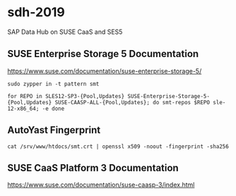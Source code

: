 # sdh-2019
SAP Data Hub on SUSE CaaS and SES5

## SUSE Enterprise Storage 5 Documentation
https://www.suse.com/documentation/suse-enterprise-storage-5/

`sudo zypper in -t pattern smt`

`for REPO in SLES12-SP3-{Pool,Updates} SUSE-Enterprise-Storage-5-{Pool,Updates} SUSE-CAASP-ALL-{Pool,Updates}; do
  smt-repos $REPO sle-12-x86_64; -e
done`

## AutoYast Fingerprint
 `cat /srv/www/htdocs/smt.crt | openssl x509 -noout -fingerprint -sha256`

## SUSE CaaS Platform 3 Documentation
https://www.suse.com/documentation/suse-caasp-3/index.html
